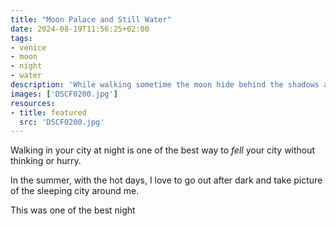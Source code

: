 ```yaml
---
title: "Moon Palace and Still Water"
date: 2024-08-19T11:56:25+02:00
tags:
- venice
- moon
- night
- water
description: 'While walking sometime the moon hide behind the shadows and this is one of the photo of this type of moment'
images: ['DSCF0200.jpg']
resources:
- title: featured
  src: 'DSCF0200.jpg'
---
```


Walking in your city at night is one of the best way to _fell_ your city without thinking or hurry.

In the summer, with the hot days, I love to go out after dark and take picture of the sleeping city around me.

This was one of the best night
